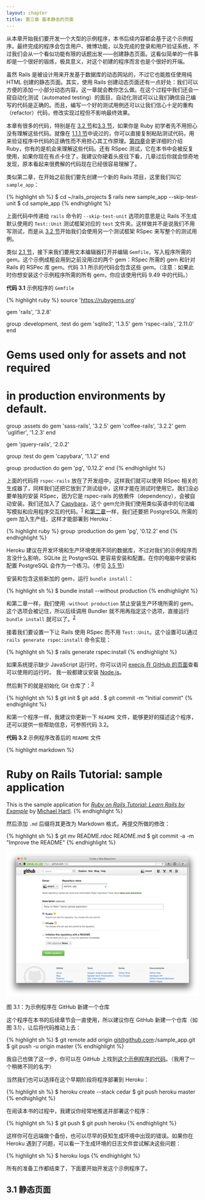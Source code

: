 ```yaml
---
layout: chapter
title: 第三章 基本静态的页面
---
```


从本章开始我们要开发一个大型的示例程序，本书后续内容都会基于这个示例程序。最终完成的程序会包含用户、微博功能，以及完成的登录和用户验证系统，不过我们会从一个看似功能有限的话题出发——创建静态页面。这看似简单的一件事却是一个很好的锻炼，极具意义，对这个初建的程序而言也是个很好的开端。

虽然 Rails 是被设计用来开发基于数据库的动态网站的，不过它也能胜任使用纯 HTML 创建的静态页面。其实，使用 Rails 创建动态页面还有一点好处：我们可以方便的添加一小部分动态内容。这一章就会教你怎么做。在这个过程中我们还会一窥自动化测试（automated testing）的面目，自动化测试可以让我们确信自己编写的代码是正确的。而且，编写一个好的测试用例还可以让我们信心十足的重构（refactor）代码，修改实现过程但不影响最终效果。

本章有很多的代码，特别是在 [3.2 节](#sec-3-2)和[3.3 节](#sec-3-3)，如果你是 Ruby 初学者先不用担心没有理解这些代码。就像在 [1.1.1 节](chapter1.html#sec-1-1-1)中说过的，你可以直接复制粘贴测试代码，用来验证程序中代码的正确性而不用担心其工作原理。[第四章](chapter4.html)会更详细的介绍 Ruby，你有的是机会来理解这些代码。还有 RSpec 测试，它在本书中会被反复使用，如果你现在有点卡住了，我建议你硬着头皮往下看，几章过后你就会惊奇地发现，原本看起来很费解的代码现在已经很容易理解了。

类似第二章，在开始之前我们要先创建一个新的 Rails 项目，这里我们叫它 `sample_app`：

{% highlight sh %}
$ cd ~/rails_projects
$ rails new sample_app --skip-test-unit
$ cd sample_app
{% endhighlight %}

上面代码中传递给 `rails` 命令的 `--skip-test-unit` 选项的意思是让 Rails 不生成默认使用的 `Test::Unit` 测试框架对应的 `test` 文件夹。这样做并不是说我们不用写测试，而是从 [3.2 节](#sec-3-2)开始我们会使用另一个测试框架 RSpec 来写整个的测试用例。

类似 [2.1 节](chapter2.html#sec-2-1)，接下来我们要用文本编辑器打开并编辑 `Gemfile`，写入程序所需的 gem。这个示例成粗会用到之前没用过的两个 gem：RSpec 所需的 gem 和针对 Rails 的 RSPec 库 gem。代码 3.1 所示的代码会包含这些 gem。（注意：如果此时你想安装这个示例程序所需的所有 gem，你应该使用代码 9.49 中的代码。）

**代码 3.1** 示例程序的 `Gemfile`

{% highlight ruby %}
source 'https://rubygems.org'

gem 'rails', '3.2.8'

group :development, :test do
  gem 'sqlite3', '1.3.5'
  gem 'rspec-rails', '2.11.0'
end

# Gems used only for assets and not required
# in production environments by default.
group :assets do
  gem 'sass-rails',   '3.2.5'
  gem 'coffee-rails', '3.2.2'
  gem 'uglifier', '1.2.3'
end

gem 'jquery-rails', '2.0.2'

group :test do
  gem 'capybara', '1.1.2'
end

group :production do
  gem 'pg', '0.12.2'
end
{% endhighlight %}

上面的代码将 `rspec-rails` 放在了开发组中，这样我们就可以使用 RSpec 相关的生成器了，同样我们还把它放到了测试组中，这样才能在测试时使用它。我们没必要单独的安装 RSpec，因为它是 rspec-rails 的依赖件（dependency），会被自动安装。我们还加入了 [Capybara](https://github.com/jnicklas/capybara)，这个 gem允许我们使用类似英语中的句法编写模拟和应用程序交互的代码。<sup>[1](#fn-1)</sup> 和[第二章](chapter2.html)一样，我们还要把 PostgreSQL 所需的 gem 加入生产组，这样才能部署到 Heroku：

{% highlight ruby %}
group :production do
  gem 'pg', '0.12.2'
end
{% endhighlight %}

Heroku 建议在开发环境和生产环境使用不同的数据库，不过对我们的示例程序而言没什么影响，SQLite 比 PostgreSQL 更容易安装和配置。在你的电脑中安装和配置 PostgreSQL 会作为一个练习。（参见 [3.5 节](#sec-3-5)）

安装和包含这些新加的 gem，运行 `bundle install`：

{% highlight sh %}
$ bundle install --without production
{% endhighlight %}

和第二章一样，我们使用 `-without production` 禁止安装生产环境所需的 gem。这个选项会被记住，所以后续调用 Bundler 就不用再指定这个选项，直接运行 `bundle install` 就可以了。<sup>[2](#fn-2)</sup>

接着我们要设置一下让 Rails 使用 RSpec 而不用 `Test::Unit`。这个设置可以通过 `rails generate rspec:install` 命令实现：

{% highlight sh %}
$ rails generate rspec:install
{% endhighlight %}

如果系统提示缺少 JavaScript 运行时，你可以访问 [execjs 在 GitHub 的页面](https://github.com/sstephenson/execjs)查看可以使用的运行时。 我一般都建议安装 [Node.js](http://nodejs.org/)。

然后剩下的就是初始化 Git 仓库了：<sup>[3](#fn-3)</sup>

{% highlight sh %}
$ git init
$ git add .
$ git commit -m "Initial commit"
{% endhighlight %}

和第一个程序一样，我建议你更新一下 `README` 文件，能够更好的描述这个程序，还可以提供一些帮助信息，可参照代码 3.2。

**代码 3.2** 示例程序改善后的 `README` 文件

{% highlight markdown %}
# Ruby on Rails Tutorial: sample application

This is the sample application for
[*Ruby on Rails Tutorial: Learn Rails by Example*](http://railstutorial.org/)
by [Michael Hartl](http://michaelhartl.com/).
{% endhighlight %}

然后添加 `.md` 后缀将其更改为 Markdown 格式，再提交所做的修改：

{% highlight sh %}
$ git mv README.rdoc README.md
$ git commit -a -m "Improve the README"
{% endhighlight %}

![create_repository_new](assets/images/figures/create_repository_new.png)

图 3.1：为示例程序在 GitHub 新建一个仓库

这个程序在本书的后续章节会一直使用，所以建议你在 GitHub 新建一个仓库（如图 3.1），让后将代码推动上去：

{% highlight sh %}
$ git remote add origin git@github.com:<username>/sample_app.git
$ git push -u origin master
{% endhighlight %}

我自己也做了这一步，你可以在 GitHub 上找到[这个示例程序的代码](https://github.com/railstutorial/sample_app_2nd_ed)。（我用了一个稍微不同的名字）

当然我们也可以选择在这个早期阶段将程序部署到 Heroku：

{% highlight sh %}
$ heroku create --stack cedar
$ git push heroku master
{% endhighlight %}

在阅读本书的过程中，我建议你经常地推送并部署这个程序：

{% highlight sh %}
$ git push
$ git push heroku
{% endhighlight %}

这样你可在远端做个备份，也可以尽早的获知生成环境中出现的错误。如果你在 Heroku 遇到了问题，可以看一下生成环境的日志文件尝试解决这些问题：

{% highlight sh %}
$ heroku logs
{% endhighlight %}

所有的准备工作都结束了，下面要开始开发这个示例程序了。

<h2 id="sec-3-1">3.1 静态页面</h2>
